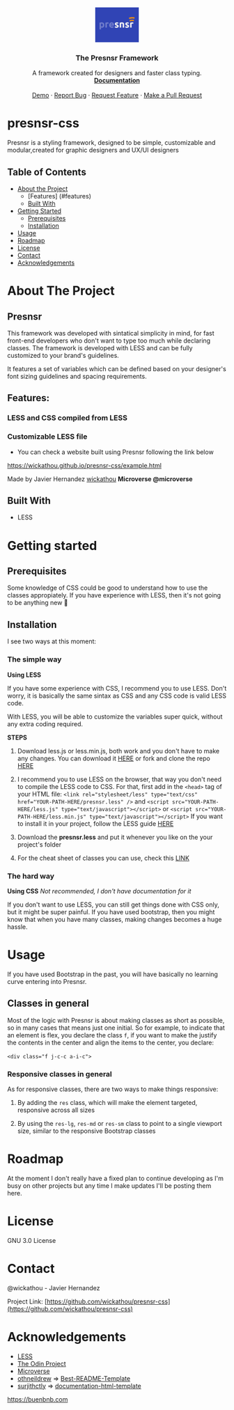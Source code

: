 <!-- PROJECT LOGO -->
<br />
<p align="center">
  <a href="https://github.com/wickathou/presnsr-css">
    <img src="./assets/Presnsr-logo.png" alt="Logo" width="100" height="80">
  </a>

  <h3 align="center">The Presnsr Framework</h3>

  <p align="center">
    A framework created for designers and faster class typing. 
    <br />
    <a href="https://github.com/wickathou/presnsr-css"><strong>Documentation</strong></a>
    <br />
    <br />
    <a href="https://github.com/wickathou/presnsr-css">Demo</a>
    ·
    <a href="https://github.com/wickathou/presnsr-css/issues">Report Bug</a>
    ·
    <a href="https://github.com/wickathou/presnsr-css/issues">Request Feature</a>
    ·
    <a href="https://github.com/wickathou/presnsr-css/pulls">Make a Pull Request</a>
  </p>
</p>

# presnsr-css
Presnsr is a styling framework, designed to be simple, customizable and modular,created for graphic designers and UX/UI designers

<!-- TABLE OF CONTENTS -->
## Table of Contents

* [About the Project](#about-the-project)
  * [Features] (#features)
  * [Built With](#built-with)
* [Getting Started](#getting-started)
    * [Prerequisites](#prerequisites)
    * [Installation](#installation)
* [Usage](#usage)
* [Roadmap](#roadmap)
* [License](#license)
* [Contact](#contact)
* [Acknowledgements](#acknowledgements)

<!-- ABOUT THE PROJECT -->
# About The Project
## Presnsr

This framework was developed with sintatical simplicity in mind, for fast front-end developers who don't want to type too much while declaring classes. The framework is developed with LESS and can be fully customized to your brand's guidelines.

It features a set of variables which can be defined based on your designer's font sizing guidelines and spacing requirements.

## Features:

### LESS and CSS compiled from LESS
### Customizable LESS file

- You can check a website built using Presnsr following the link below

https://wickathou.github.io/presnsr-css/example.html

Made by Javier Hernandez [wickathou](https://github.com/wickathou)
**Microverse @microverse**

## Built With

* LESS

<!-- GETTING STARTED -->
# Getting started

## Prerequisites

Some knowledge of CSS could be good to understand how to use the classes appropiately. If you have experience with LESS, then it's not going to be anything new 🙂

## Installation

I see two ways at this moment:

### The simple way
**Using LESS**

If you have some experience with CSS, I recommend you to use LESS. Don't worry, it is basically the same sintax as CSS and any CSS code is valid LESS code.

With LESS, you will be able to customize the variables super quick, without any extra coding required.

**STEPS**

1. Download less.js or less.min.js, both work and you don't have to make any changes. You can download it [HERE](https://github.com/less/less.js/archive/master.zip) or fork and clone the repo [HERE](git@github.com:wickathou/presnsr-css.git)

2. I recommend you to use LESS on the browser, that way you don't need to compile the LESS code to CSS. For that, first add in the `<head>` tag of your HTML file:
`<link rel="stylesheet/less" type="text/css" href="YOUR-PATH-HERE/presnsr.less" />`
and
`<script src="YOUR-PATH-HERE/less.js" type="text/javascript"></script>` or `<script src="YOUR-PATH-HERE/less.min.js" type="text/javascript"></script>`
If you want to install it in your project, follow the LESS guide [HERE](http://lesscss.org/usage/)

3. Download the **presnsr.less** and put it whenever you like on the your project's folder

4. For the cheat sheet of classes you can use, check this [LINK](https://github.com/wickathou/presnsr-css/documentation)

### The hard way
**Using CSS** *Not recommended, I don't have documentation for it*

If you don't want to use LESS, you can still get things done with CSS only, but it might be super painful. If you have used bootstrap, then you might know that when you have many classes, making changes becomes a huge hassle.

# Usage

If you have used Bootstrap in the past, you will have basically no learning curve entering into Presnsr.

## Classes in general

Most of the logic with Presnsr is about making classes as short as possible, so in many cases that means just one initial. So for example, to indicate that an element is flex, you declare the class `f`, if you want to make the justify the contents in the center and align the items to the center, you declare:

`<div class="f j-c-c a-i-c">`

### Responsive classes in general

As for responsive classes, there are two ways to make things responsive:

1. By adding the `res` class, which will make the element targeted, responsive across all sizes

2. By using the `res-lg`, `res-md` or `res-sm` class to point to a single viewport size, similar to the responsive Bootstrap classes


<!-- ROADMAP -->
# Roadmap

At the moment I don't really have a fixed plan to continue developing as I'm busy on other projects but any time I make updates I'll be posting them here.

<!-- LICENSE -->
# License

GNU 3.0 License

<!-- CONTACT -->
# Contact

@wickathou - Javier Hernandez

Project Link: [https://github.com/wickathou/presnsr-css](https://github.com/wickathou/presnsr-css)



<!-- ACKNOWLEDGEMENTS -->
# Acknowledgements

- [LESS](https://github.com/less/less.js/archive/master.zip)
- [The Odin Project](https://www.theodinproject.com)
- [Microverse](https://microverse.org)
- [othneildrew](https://github.com/othneildrew) => [Best-README-Template](https://github.com/othneildrew/Best-README-Template)
- [surjithctly](https://github.com/surjithctly) => [documentation-html-template](https://github.com/surjithctly/documentation-html-template)


<!-- MARKDOWN LINKS & IMAGES -->

https://buenbnb.com
